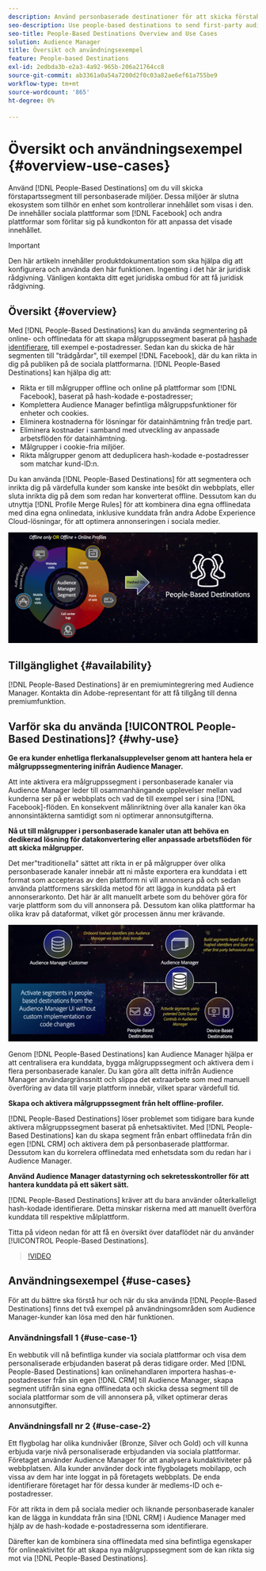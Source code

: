 ```yaml
---
description: Använd personbaserade destinationer för att skicka förstahandssegment till personbaserade miljöer. Dessa miljöer är slutna ekosystem som tillhör en enhet som kontrollerar innehållet som visas i den. De innehåller sociala plattformar som Facebook och andra plattformar som förlitar sig på kundkonton för att personalisera det visade innehållet.
seo-description: Use people-based destinations to send first-party audience segments to people-based environments. These environments are closed ecosystems belonging to one entity that controls the content that is being displayed within it. They include social platforms such as Facebook, and other platforms that rely on customer accounts to personalize the displayed content.
seo-title: People-Based Destinations Overview and Use Cases
solution: Audience Manager
title: Översikt och användningsexempel
feature: People-based Destinations
exl-id: 2edbda3b-e2a3-4a92-965b-206a21764cc8
source-git-commit: ab3361a0a54a7200d2f0c03a82ae6ef61a755be9
workflow-type: tm+mt
source-wordcount: '865'
ht-degree: 0%

---
```


# Översikt och användningsexempel {#overview-use-cases}

Använd [!DNL People-Based Destinations] om du vill skicka förstapartssegment till personbaserade miljöer. Dessa miljöer är slutna ekosystem som tillhör en enhet som kontrollerar innehållet som visas i den. De innehåller sociala plattformar som [!DNL Facebook] och andra plattformar som förlitar sig på kundkonton för att anpassa det visade innehållet.

>[!IMPORTANT]
>Den här artikeln innehåller produktdokumentation som ska hjälpa dig att konfigurera och använda den här funktionen. Ingenting i det här är juridisk rådgivning. Vänligen kontakta ditt eget juridiska ombud för att få juridisk rådgivning.

## Översikt {#overview}

Med [!DNL People-Based Destinations] kan du använda segmentering på online- och offlinedata för att skapa målgruppssegment baserat på [hashade identifierare](people-based-destinations-prerequisites.md#hashing-requirements), till exempel e-postadresser. Sedan kan du skicka de här segmenten till &quot;trädgårdar&quot;, till exempel [!DNL Facebook], där du kan rikta in dig på publiken på de sociala plattformarna. [!DNL People-Based Destinations] kan hjälpa dig att:

* Rikta er till målgrupper offline och online på plattformar som [!DNL Facebook], baserat på hash-kodade e-postadresser;
* Komplettera Audience Manager befintliga målgruppsfunktioner för enheter och cookies.
* Eliminera kostnaderna för lösningar för datainhämtning från tredje part.
* Eliminera kostnader i samband med utveckling av anpassade arbetsflöden för datainhämtning.
* Målgrupper i cookie-fria miljöer.
* Rikta målgrupper genom att deduplicera hash-kodade e-postadresser som matchar kund-ID:n.

Du kan använda [!DNL People-Based Destinations] för att segmentera och inrikta dig på värdefulla kunder som kanske inte besökt din webbplats, eller sluta inrikta dig på dem som redan har konverterat offline. Dessutom kan du utnyttja [!DNL Profile Merge Rules] för att kombinera dina egna offlinedata med dina egna onlinedata, inklusive kunddata från andra Adobe Experience Cloud-lösningar, för att optimera annonseringen i sociala medier.

![pbd-overview](assets/pbd-overview.png)

## Tillgänglighet {#availability}

[!DNL People-Based Destinations] är en premiumintegrering med Audience Manager. Kontakta din Adobe-representant för att få tillgång till denna premiumfunktion.

## Varför ska du använda [!UICONTROL People-Based Destinations]? {#why-use}

**Ge era kunder enhetliga flerkanalsupplevelser genom att hantera hela er målgruppssegmentering inifrån Audience Manager.**

Att inte aktivera era målgruppssegment i personbaserade kanaler via Audience Manager leder till osammanhängande upplevelser mellan vad kunderna ser på er webbplats och vad de till exempel ser i sina [!DNL Facebook]-flöden. En konsekvent målinriktning över alla kanaler kan öka annonsintäkterna samtidigt som ni optimerar annonsutgifterna.

**Nå ut till målgrupper i personbaserade kanaler utan att behöva en dedikerad lösning för datakonvertering eller anpassade arbetsflöden för att skicka målgrupper.**

Det mer&quot;traditionella&quot; sättet att rikta in er på målgrupper över olika personbaserade kanaler innebär att ni måste exportera era kunddata i ett format som accepteras av den plattform ni vill annonsera på och sedan använda plattformens särskilda metod för att lägga in kunddata på ert annonserarkonto. Det här är allt manuellt arbete som du behöver göra för varje plattform som du vill annonsera på. Dessutom kan olika plattformar ha olika krav på dataformat, vilket gör processen ännu mer krävande.

![pbd-overview](assets/pbd-diagram.png)

Genom [!DNL People-Based Destinations] kan Audience Manager hjälpa er att centralisera era kunddata, bygga målgruppssegment och aktivera dem i flera personbaserade kanaler. Du kan göra allt detta inifrån Audience Manager användargränssnitt och slippa det extraarbete som med manuell överföring av data till varje plattform innebär, vilket sparar värdefull tid.

**Skapa och aktivera målgruppssegment från helt offline-profiler.**

[!DNL People-Based Destinations] löser problemet som tidigare bara kunde aktivera målgruppssegment baserat på enhetsaktivitet. Med [!DNL People-Based Destinations] kan du skapa segment från enbart offlinedata från din egen [!DNL CRM] och aktivera dem på personbaserade plattformar. Dessutom kan du korrelera offlinedata med enhetsdata som du redan har i Audience Manager.

**Använd Audience Manager datastyrning och sekretesskontroller för att hantera kunddata på ett säkert sätt.**

[!DNL People-Based Destinations] kräver att du bara använder oåterkalleligt hash-kodade identifierare. Detta minskar riskerna med att manuellt överföra kunddata till respektive målplattform.

Titta på videon nedan för att få en översikt över dataflödet när du använder [!UICONTROL People-Based Destinations].

>[!VIDEO](https://video.tv.adobe.com/v/28968/)

## Användningsexempel {#use-cases}

För att du bättre ska förstå hur och när du ska använda [!DNL People-Based Destinations] finns det två exempel på användningsområden som Audience Manager-kunder kan lösa med den här funktionen.

### Användningsfall 1 {#use-case-1}

En webbutik vill nå befintliga kunder via sociala plattformar och visa dem personaliserade erbjudanden baserat på deras tidigare order. Med [!DNL People-Based Destinations] kan onlinehandlaren importera hashas-e-postadresser från sin egen [!DNL CRM] till Audience Manager, skapa segment utifrån sina egna offlinedata och skicka dessa segment till de sociala plattformar som de vill annonsera på, vilket optimerar deras annonsutgifter.

### Användningsfall nr 2 {#use-case-2}

Ett flygbolag har olika kundnivåer (Bronze, Silver och Gold) och vill kunna erbjuda varje nivå personaliserade erbjudanden via sociala plattformar. Företaget använder Audience Manager för att analysera kundaktiviteter på webbplatsen. Alla kunder använder dock inte flygbolagets mobilapp, och vissa av dem har inte loggat in på företagets webbplats. De enda identifierare företaget har för dessa kunder är medlems-ID och e-postadresser.

För att rikta in dem på sociala medier och liknande personbaserade kanaler kan de lägga in kunddata från sina [!DNL CRM] i Audience Manager med hjälp av de hash-kodade e-postadresserna som identifierare.

Därefter kan de kombinera sina offlinedata med sina befintliga egenskaper för onlineaktivitet för att skapa nya målgruppssegment som de kan rikta sig mot via [!DNL People-Based Destinations].
